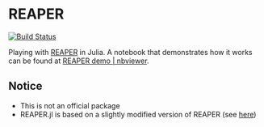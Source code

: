 # REAPER

[![Build Status](https://travis-ci.org/r9y9/REAPER.jl.svg?branch=master)](https://travis-ci.org/r9y9/REAPER.jl)

Playing with [REAPER](https://github.com/google/REAPER) in Julia. A notebook that demonstrates how it works can be found at [REAPER demo | nbviewer](http://nbviewer.ipython.org/github/r9y9/REAPER.jl/blob/master/examples/REAPER%20demo.ipynb).

## Notice

- This is not an official package
- REAPER.jl is based on a slightly modified version of REAPER (see [here](https://github.com/r9y9/REAPER/tree/cwrap))
